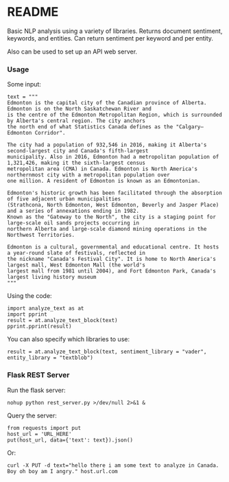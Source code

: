 # README #

Basic NLP analysis using a variety of libraries. Returns document sentiment, keywords, and entities. Can return sentiment per keyword and per entity.

Also can be used to set up an API web server.

### Usage ###

Some input:

    text = """
    Edmonton is the capital city of the Canadian province of Alberta. Edmonton is on the North Saskatchewan River and
    is the centre of the Edmonton Metropolitan Region, which is surrounded by Alberta's central region. The city anchors
    the north end of what Statistics Canada defines as the "Calgary–Edmonton Corridor".

    The city had a population of 932,546 in 2016, making it Alberta's second-largest city and Canada's fifth-largest
    municipality. Also in 2016, Edmonton had a metropolitan population of 1,321,426, making it the sixth-largest census
    metropolitan area (CMA) in Canada. Edmonton is North America's northernmost city with a metropolitan population over
    one million. A resident of Edmonton is known as an Edmontonian.

    Edmonton's historic growth has been facilitated through the absorption of five adjacent urban municipalities
    (Strathcona, North Edmonton, West Edmonton, Beverly and Jasper Place) and a series of annexations ending in 1982.
    Known as the "Gateway to the North", the city is a staging point for large-scale oil sands projects occurring in
    northern Alberta and large-scale diamond mining operations in the Northwest Territories.

    Edmonton is a cultural, governmental and educational centre. It hosts a year-round slate of festivals, reflected in
    the nickname "Canada's Festival City". It is home to North America's largest mall, West Edmonton Mall (the world's
    largest mall from 1981 until 2004), and Fort Edmonton Park, Canada's largest living history museum
    """

Using the code:

    import analyze_text as at
    import pprint
    result = at.analyze_text_block(text)
    pprint.pprint(result)

You can also specify which libraries to use:

    result = at.analyze_text_block(text, sentiment_library = "vader", entity_library = "textblob")


### Flask REST Server ###

Run the flask server:

    nohup python rest_server.py >/dev/null 2>&1 &

Query the server:

    from requests import put
    host_url = 'URL_HERE'
    put(host_url, data={'text': text}).json()

Or:

    curl -X PUT -d text="hello there i am some text to analyze in Canada. Boy oh boy am I angry." host.url.com

